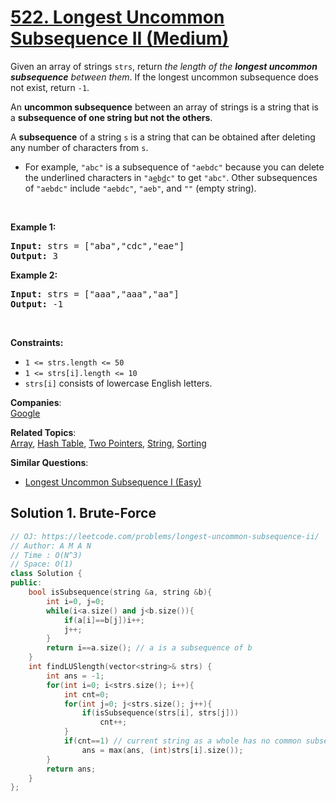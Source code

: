 # [522. Longest Uncommon Subsequence II (Medium)](https://leetcode.com/problems/longest-uncommon-subsequence-ii/)

<p>Given an array of strings <code>strs</code>, return <em>the length of the <strong>longest uncommon subsequence</strong> between them</em>. If the longest uncommon subsequence does not exist, return <code>-1</code>.</p>

<p>An <strong>uncommon subsequence</strong> between an array of strings is a string that is a <strong>subsequence of one string but not the others</strong>.</p>

<p>A <strong>subsequence</strong> of a string <code>s</code> is a string that can be obtained after deleting any number of characters from <code>s</code>.</p>

<ul>
	<li>For example, <code>"abc"</code> is a subsequence of <code>"aebdc"</code> because you can delete the underlined characters in <code>"a<u>e</u>b<u>d</u>c"</code> to get <code>"abc"</code>. Other subsequences of <code>"aebdc"</code> include <code>"aebdc"</code>, <code>"aeb"</code>, and <code>""</code> (empty string).</li>
</ul>

<p>&nbsp;</p>
<p><strong>Example 1:</strong></p>
<pre><strong>Input:</strong> strs = ["aba","cdc","eae"]
<strong>Output:</strong> 3
</pre><p><strong>Example 2:</strong></p>
<pre><strong>Input:</strong> strs = ["aaa","aaa","aa"]
<strong>Output:</strong> -1
</pre>
<p>&nbsp;</p>
<p><strong>Constraints:</strong></p>

<ul>
	<li><code>1 &lt;= strs.length &lt;= 50</code></li>
	<li><code>1 &lt;= strs[i].length &lt;= 10</code></li>
	<li><code>strs[i]</code> consists of lowercase English letters.</li>
</ul>


**Companies**:  
[Google](https://leetcode.com/company/google)

**Related Topics**:  
[Array](https://leetcode.com/tag/array/), [Hash Table](https://leetcode.com/tag/hash-table/), [Two Pointers](https://leetcode.com/tag/two-pointers/), [String](https://leetcode.com/tag/string/), [Sorting](https://leetcode.com/tag/sorting/)

**Similar Questions**:
* [Longest Uncommon Subsequence I (Easy)](https://leetcode.com/problems/longest-uncommon-subsequence-i/)

## Solution 1. Brute-Force

```cpp
// OJ: https://leetcode.com/problems/longest-uncommon-subsequence-ii/
// Author: A M A N
// Time : O(N^3)
// Space: O(1)
class Solution {
public:
    bool isSubsequence(string &a, string &b){
        int i=0, j=0;
        while(i<a.size() and j<b.size()){
            if(a[i]==b[j])i++;
            j++;
        }
        return i==a.size(); // a is a subsequence of b
    }
    int findLUSlength(vector<string>& strs) {
        int ans = -1;
        for(int i=0; i<strs.size(); i++){
            int cnt=0;
            for(int j=0; j<strs.size(); j++){
                if(isSubsequence(strs[i], strs[j]))
                    cnt++;
            }
            if(cnt==1) // current string as a whole has no common subsequence in the list of strings, except itself
                ans = max(ans, (int)strs[i].size());
        }
        return ans;
    }
};
```